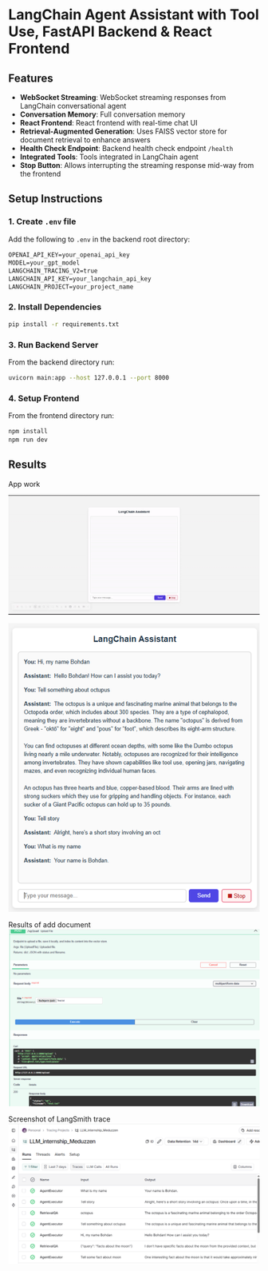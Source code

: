 # LangChain Agent Assistant with Tool Use, FastAPI Backend & React Frontend

## Features

- **WebSocket Streaming**: WebSocket streaming responses from LangChain conversational agent
- **Conversation Memory**: Full conversation memory
- **React Frontend**: React frontend with real-time chat UI
- **Retrieval-Augmented Generation**: Uses FAISS vector store for document retrieval to enhance answers
- **Health Check Endpoint**: Backend health check endpoint `/health`
- **Integrated Tools**: Tools integrated in LangChain agent
- **Stop Button**: Allows interrupting the streaming response mid-way from the frontend

## Setup Instructions

### 1. Create `.env` file

Add the following to `.env` in the backend root directory:
```
OPENAI_API_KEY=your_openai_api_key
MODEL=your_gpt_model
LANGCHAIN_TRACING_V2=true
LANGCHAIN_API_KEY=your_langchain_api_key
LANGCHAIN_PROJECT=your_project_name
```

### 2. Install Dependencies

```bash
pip install -r requirements.txt
```

### 3. Run Backend Server

From the backend directory run:

```bash
uvicorn main:app --host 127.0.0.1 --port 8000
```

### 4. Setup Frontend

From the frontend directory run:

```bash
npm install
npm run dev
```

## Results

App work

![GIF](screenshots/work.gif)

![screenshot](screenshots/app.png)


Results of add document
![screenshot](screenshots/add_document.png)

Screenshot of LangSmith trace
![screenshot](screenshots/smith.png)
